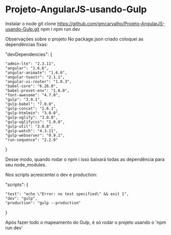 # Projeto-AngularJS-usando-Gulp

Instalar o node
git clone https://github.com/gmcarvalho/Projeto-AngularJS-usando-Gulp.git
npm i
npm run dev

Observações sobre o projeto
No package.json criado coloquei as dependências fixas:

"devDependencies": {

    "admin-lte": "2.3.11",
    "angular": "1.6.6",
    "angular-animate": "1.6.6",
    "angular-toastr": "2.1.1",
    "angular-ui-router": "1.0.3",
    "babel-core": "6.26.0",
    "babel-preset-env": "1.6.0",
    "font-awesome": "4.7.0",
    "gulp": "3.9.1",
    "gulp-babel": "7.0.0",
    "gulp-concat": "2.6.1",
    "gulp-htmlmin": "3.0.0",
    "gulp-uglify": "3.0.0",
    "gulp-uglifycss": "1.0.8",
    "gulp-util": "3.0.8",
    "gulp-watch": "4.3.11",
    "gulp-webserver": "0.9.1",
    "run-sequence": "2.2.0"
	
 }
 
 Desse modo, quando rodar o npm i isso baixará todas as dependência para seu node_modules.
 
 Nos scripts acrescentei o dev e production:
 
 "scripts": {
 
    "test": "echo \"Error: no test specified\" && exit 1",
    "dev": "gulp",
    "production": "gulp --production"
    
  }
  
  Após fazer todo o mapeamento do Gulp, é só rodar o projeto usando o 'npm run dev'
